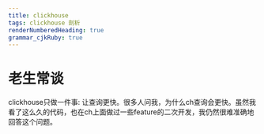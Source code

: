 ```yaml
---
title: clickhouse
tags: clickhouse 剖析
renderNumberedHeading: true
grammar_cjkRuby: true
---
```

# 老生常谈
clickhouse只做一件事: 让查询更快。很多人问我，为什么ch查询会更快。虽然我看了这么久的代码，也在ch上面做过一些feature的二次开发，我仍然很难准确地回答这个问题。

